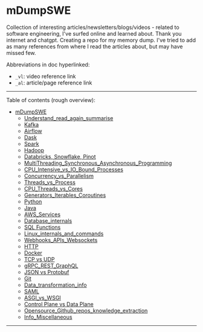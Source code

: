 # mDumpSWE

Collection of interesting articles/newsletters/blogs/videos - related to software engineering, I've surfed online and learned about. Thank you internet and chatgpt. Creating a repo for my memory dump. I've tried to add as many references from where I read the articles about, but may have missed few. 

Abbreviations in doc hyperlinked: 
- `_vl`: video reference link
- `_al`: article/page reference link

------------------------

Table of contents (rough overview): 
- [mDumpSWE](#mdumpswe)
    - [Understand\_read\_again\_summarise](https://github.com/Surajv311/mDumpSWE/tree/main/Understand-Again-Summarise)
    - [Kafka](https://github.com/Surajv311/mDumpSWE/tree/main/Kafka)
    - [Airflow](https://github.com/Surajv311/mDumpSWE/tree/main/Airflow)
    - [Dask](https://github.com/Surajv311/mDumpSWE/tree/main/Dask)
    - [Spark](https://github.com/Surajv311/mDumpSWE/tree/main/Spark)
    - [Hadoop](https://github.com/Surajv311/mDumpSWE/tree/main/Hadoop)
    - [Databricks, Snowflake, Pinot](https://github.com/Surajv311/mDumpSWE/tree/main/Databricks-Snowflake-Pinot)
    - [MultiThreading\_Synchronous\_Asynchronous\_Programming](https://github.com/Surajv311/mDumpSWE/tree/main/Multithreading-Asynchronous-Synchronous)
    - [CPU\_Intensive\_vs\_IO\_Bound\_Processes](https://github.com/Surajv311/mDumpSWE/tree/main/CPUintensive-IObound-process)
    - [Concurrency\_vs\_Parallelism](https://github.com/Surajv311/mDumpSWE/tree/main/Concurrency-vs-Parallelism)
    - [Threads\_vs\_Process](https://github.com/Surajv311/mDumpSWE/tree/main/Threads-vs-Process)
    - [CPU\_Threads\_vs\_Cores](https://github.com/Surajv311/mDumpSWE/tree/main/CPU-Threads-vs-Cores)
    - [Generators\_Iterables\_Coroutines](https://github.com/Surajv311/mDumpSWE/tree/main/Generators-Iterables-Coroutines)
    - [Python](https://github.com/Surajv311/mDumpSWE/tree/main/Python)
    - [Java](https://github.com/Surajv311/mDumpSWE/tree/main/Java)
    - [AWS\_Services](https://github.com/Surajv311/mDumpSWE/tree/main/AWS-Services)
    - [Database\_internals](https://github.com/Surajv311/mDumpSWE/tree/main/Database-internals)
    - [SQL Functions](https://github.com/Surajv311/mDumpSWE/tree/main/SQL-Functions)
    - [Linux\_internals\_and\_commands](https://github.com/Surajv311/mDumpSWE/tree/main/Linux-internals-and-commands)
    - [Webhooks\_APIs\_Websockets](https://github.com/Surajv311/mDumpSWE/tree/main/Webhooks-APIs-Sockets)
    - [HTTP](https://github.com/Surajv311/mDumpSWE/tree/main/HTTP)
    - [Docker](https://github.com/Surajv311/mDumpSWE/tree/main/Docker)
    - [TCP vs UDP](https://github.com/Surajv311/mDumpSWE/tree/main/TCP-UDP)
    - [gRPC\_REST\_GraphQL](https://github.com/Surajv311/mDumpSWE/tree/main/gRPC-REST-GraphQL)
    - [JSON vs Protobuf](https://github.com/Surajv311/mDumpSWE/tree/main/JSON-Protobuf)
    - [Git](https://github.com/Surajv311/mDumpSWE/tree/main/Git)
    - [Data\_transformation\_info](https://github.com/Surajv311/mDumpSWE/tree/main/Data-Transformation)
    - [SAML](https://github.com/Surajv311/mDumpSWE/tree/main/SAML)
    - [ASGI_vs_WSGI](https://github.com/Surajv311/mDumpSWE/tree/main/ASGI-WSGI)
    - [Control Plane vs Data Plane](https://github.com/Surajv311/mDumpSWE/tree/main/ControlPlane-DataPlane)
    - [Opensource\_Github\_repos\_knowledge\_extraction](https://github.com/Surajv311/mDumpSWE/tree/main/Opensource-Repos-KT)
    - [Info\_Miscellaneous](https://github.com/Surajv311/mDumpSWE/tree/main/Info-Miscellaneous)

 
------------------------
